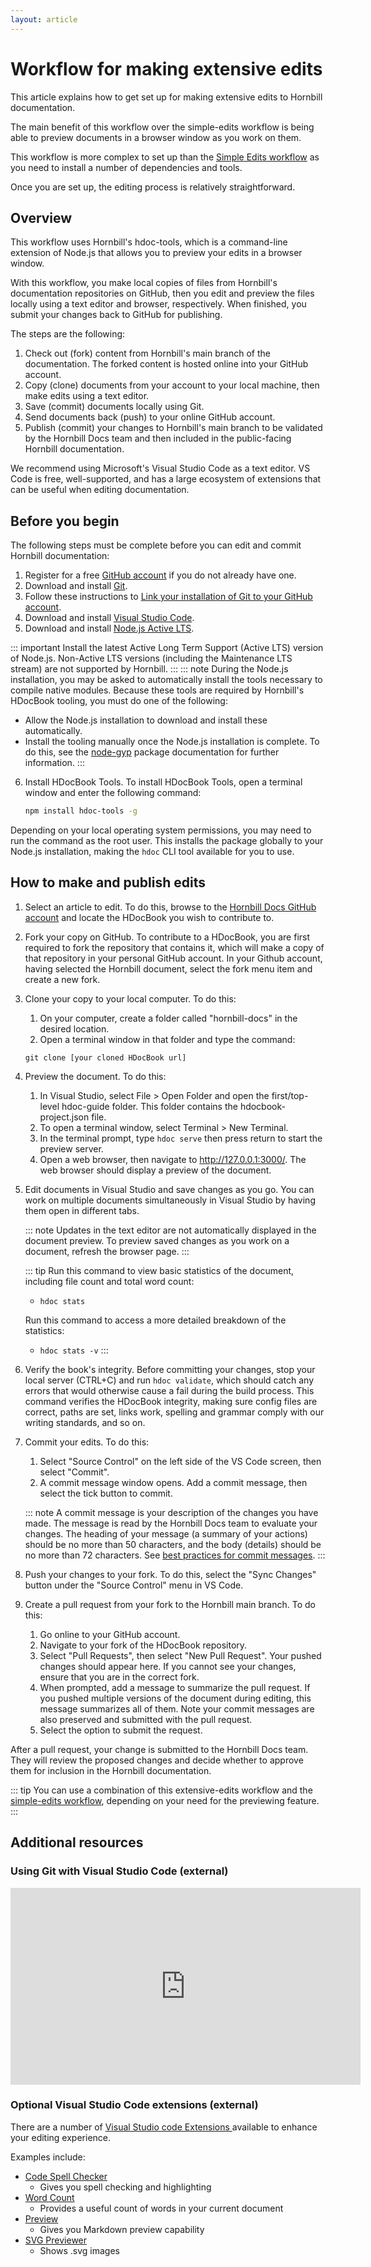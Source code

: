 ```yaml
---
layout: article
---
```

# Workflow for making extensive edits
This article explains how to get set up for making extensive edits to Hornbill documentation. 

The main benefit of this workflow over the simple-edits workflow is being able to preview documents in a browser window as you work on them.

This workflow is more complex to set up than the [Simple Edits workflow](/hdoc-guide/getting-started/simple-edits) as you need to install a number of dependencies and tools.

Once you are set up, the editing process is relatively straightforward.

## Overview
This workflow uses Hornbill's hdoc-tools, which is a command-line extension of Node.js that allows you to preview your edits in a browser window.

With this workflow, you make local copies of files from Hornbill's documentation repositories on GitHub, then you edit and preview the files locally using a text editor and browser, respectively. When finished, you submit your changes back to GitHub for publishing.

The steps are the following:

1. Check out (fork) content from Hornbill's main branch of the documentation. The forked content is hosted online into your GitHub account.
2. Copy (clone) documents from your account to your local machine, then make edits using a text editor.
3. Save (commit) documents locally using Git.
4. Send documents back (push) to your online GitHub account.
5. Publish (commit) your changes to Hornbill's main branch to be validated by the Hornbill Docs team and then included in the public-facing Hornbill documentation. 

We recommend using Microsoft's Visual Studio Code as a text editor. VS Code is free, well-supported, and has a large ecosystem of extensions that can be useful when editing documentation.

## Before you begin
The following steps must be complete before you can edit and commit Hornbill documentation:
1. Register for a free [GitHub account](https://github.com/signup) if you do not already have one.
2. Download and install [Git](https://git-scm.com/book/en/v2/Getting-Started-Installing-Git). 
3. Follow these instructions to [Link your installation of Git to your GitHub account](https://docs.github.com/en/get-started/quickstart/set-up-git).
4. Download and install [Visual Studio Code](https://code.visualstudio.com/). 
5. Download and install [Node.js Active LTS](https://nodejs.org/en/).

  ::: important
  Install the latest Active Long Term Support (Active LTS) version of Node.js. Non-Active LTS versions (including the Maintenance LTS stream) are not supported by Hornbill.
  ::: 
  ::: note
  During the Node.js installation, you may be asked to automatically install the tools necessary to compile native modules. Because these tools are required by Hornbill's HDocBook tooling, you must do one of the following:
   - Allow the Node.js installation to download and install these automatically.
   - Install the tooling manually once the Node.js installation is complete. To do this, see the [node-gyp](https://www.npmjs.com/package/node-gyp)  package documentation for further information.
   :::
6.  Install HDocBook Tools. To install HDocBook Tools, open a terminal window and enter the following command: 
    ```bash
    npm install hdoc-tools -g
    ```
   Depending on your local operating system permissions, you may need to run the command as the root user. This installs the package globally to your Node.js installation, making the `hdoc` CLI tool available for you to use. 

## How to make and publish edits

1. Select an article to edit. To do this, browse to the [Hornbill Docs GitHub account](https://github.com/Hornbill-Docs) and locate the HDocBook you wish to contribute to. 

2. Fork your copy on GitHub. To contribute to a HDocBook, you are first required to fork the repository that contains it, which will make a copy of that repository in your personal GitHub account. In your Github account, having selected the Hornbill document, select the fork menu item and create a new fork.

3. Clone your copy to your local computer. To do this:
    1. On your computer, create a folder called "hornbill-docs" in the desired location.
    2. Open a terminal window in that folder and type the command:

   `git clone [your cloned HDocBook url]`

4. Preview the document. To do this:
    1. In Visual Studio, select File > Open Folder and open the first/top-level hdoc-guide folder. This folder contains the hdocbook-project.json file. 
    2. To open a terminal window, select Terminal > New Terminal. 
    3. In the terminal prompt, type `hdoc serve` then press return to start the preview server. 
    4. Open a web browser, then navigate to http://127.0.0.1:3000/. The web browser should display a preview of the document.

5. Edit documents in Visual Studio and save changes as you go. You can work on multiple documents simultaneously in Visual Studio by having them open in different tabs. 

    ::: note
    Updates in the text editor are not automatically displayed in the document preview. To preview saved changes as you work on a document, refresh the browser page.
    :::

    ::: tip
    Run this command to view basic statistics of the document, including file count and total word count:
    - `hdoc stats`

    Run this command to access a more detailed breakdown of the statistics:
    - `hdoc stats -v`
    :::

6. Verify the book's integrity. 
    Before committing your changes, stop your local server (CTRL+C) and run `hdoc validate`, which should catch any errors that would otherwise cause a fail during the build process. This command verifies the HDocBook integrity, making sure config files are correct, paths are set, links work, spelling and grammar comply with our writing standards, and so on. 

7. Commit your edits. To do this:
    1. Select "Source Control" on the left side of the VS Code screen, then select "Commit". 
    2. A commit message window opens. Add a commit message, then select the tick button to commit.

    ::: note
    A commit message is your description of the changes you have made. The message is read by the Hornbill Docs team to evaluate your changes. The heading of your message (a summary of your actions) should be no more than 50 characters, and the body (details) should be no more than 72 characters. See [best practices for commit messages](https://www.freecodecamp.org/news/how-to-write-better-git-commit-messages/). 
    :::

8. Push your changes to your fork. 
    To do this, select the "Sync Changes" button under the "Source Control" menu in VS Code.

9. Create a pull request from your fork to the Hornbill main branch. To do this: 
    1. Go online to your GitHub account. 
    2. Navigate to your fork of the HDocBook repository. 
    3. Select "Pull Requests", then select "New Pull Request". Your pushed changes should appear here. If you cannot see your changes, ensure that you are in the correct fork.
    4. When prompted, add a message to summarize the pull request. If you pushed multiple versions of the document during editing, this message summarizes all of them. Note your commit messages are also preserved and submitted with the pull request.
    5. Select the option to submit the request.

After a pull request, your change is submitted to the Hornbill Docs team. They will review the proposed changes and decide whether to approve them for inclusion in the Hornbill documentation.

::: tip
You can use a combination of this extensive-edits workflow and the [simple-edits workflow](/hdoc-guide/getting-started/simple-edits), depending on your need for the previewing feature.
:::

## Additional resources

### Using Git with Visual Studio Code (external)
<iframe width="560" height="315" src="https://www.youtube.com/embed/i_23KUAEtUM" title="Using Git with Visual Studio Code (Official Beginner Tutorial)" frameborder="0" allow="accelerometer; autoplay; clipboard-write; encrypted-media; gyroscope; picture-in-picture" allowfullscreen></iframe>


### Optional Visual Studio Code extensions (external)

There are a number of [Visual Studio code Extensions ](https://code.visualstudio.com/learn/get-started/extensions) available to enhance your editing experience.

Examples include:

* [Code Spell Checker](https://marketplace.visualstudio.com/items?itemName=streetsidesoftware.code-spell-checker) 
  * Gives you spell checking and highlighting
* [Word Count](https://marketplace.visualstudio.com/items?itemName=ms-vscode.wordcount) 
  * Provides a useful count of words in your current document
* [Preview](https://marketplace.visualstudio.com/items?itemName=searKing.preview-vscode) 
  * Gives you Markdown preview capability
* [SVG Previewer](https://marketplace.visualstudio.com/items?itemName=vitaliymaz.vscode-svg-previewer)
  * Shows .svg images
